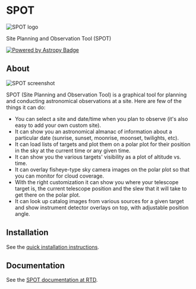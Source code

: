 # SPOT
![SPOT logo](doc/_static/spot-128x128.png)

Site Planning and Observation Tool (SPOT) 

[![Powered by Astropy Badge](http://img.shields.io/badge/powered%20by-AstroPy-orange.svg?style=flat)](http://www.astropy.org)

## About

![SPOT screenshot](doc/screenshot-wd1200.png)

SPOT (Site Planning and Observation Tool) is a graphical tool for planning
and conducting astronomical observations at a site.  Here are few of the
things it can do:

- You can select a site and date/time when you plan to observe (it's also
  easy to add your own custom site).
- It can show you an astronomical almanac of information about a particular
  date (sunrise, sunset, moonrise, moonset, twilights, etc).
- It can load lists of targets and plot them on a polar plot for their
  position in the sky at the current time or any given time.
- It can show you the various targets' visibility as a plot of altitude
  vs. time.
- It can overlay fisheye-type sky camera images on the polar plot so that
  you can monitor for cloud coverage.
- With the right customization it can show you where your telescope target
  is, the current telescope position and the slew that it will take to get
  there on the polar plot.
- It can look up catalog images from various sources for a given target
  and show instrument detector overlays on top, with adjustable position
  angle.

## Installation

See the [quick installation instructions](INSTALL.md).

## Documentation

See the [SPOT documentation at RTD](https://spot-nik.readthedocs.io/en/latest/).



